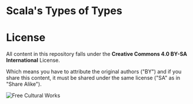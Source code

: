 Scala's Types of Types
======================

License
=======
All content in this repository falls under the **Creative Commons 4.0 BY-SA International** License.

Which means you have to attribute the original authors ("BY") and if you share this content, it must be shared under the same license ("SA" as in "Share Alike").

![Free Cultural Works](http://creativecommons.org/images/deed/seal.png)
